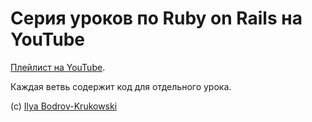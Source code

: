 # Серия уроков по Ruby on Rails на YouTube

[Плейлист на YouTube](https://www.youtube.com/watch?v=6_ek4hokiak&list=PLWlFXymvoaJ_IY53-NQKwLCkR-KkZ_44-).

Каждая ветвь содержит код для отдельного урока.

(c) [Ilya Bodrov-Krukowski](http://bodrovis.tech)